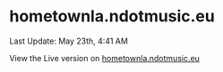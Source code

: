 # hometownla.ndotmusic.eu

Last Update: May 23th, 4:41 AM

View the Live version on [hometownla.ndotmusic.eu](http://hometownla.ndotmusic.eu/)
